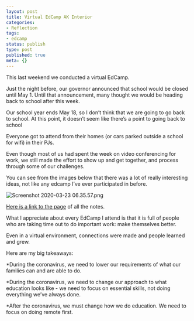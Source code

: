 ```yaml
---
layout: post
title: Virtual EdCamp AK Interior
categories:
- Reflection
tags:
- edcamp
status: publish
type: post
published: true
meta: {}
---
```


This last weekend we conducted a virtual EdCamp.

Just the night before, our governor announced that school would be closed until May 1. Until that announcement, many thought we would be heading back to school after this week.

Our school year ends May 18, so I don’t think that we are going to go back to school. At this point, it doesn’t seem like there’s a point to going back to school

Everyone got to attend from their homes (or cars parked outside a school for wifi) in their PJs.

Even though most of us had spent the week on video conferencing for work, we still made the effort to show up and get together, and process through some of our challenges.

You can see from the images below that there was a lot of really interesting ideas, not like any edcamp I’ve ever participated in before.











































  

    
  
    
![Screenshot 2020-03-23 06.35.57.png](/squarespace_images/content_v1_4fffa949e4b0b4590d67b4e7_1584975942825-RK62E9BN1JBX12SKY6H0_Screenshot+2020-03-23+06.35.57.png_)
  


  



[Here is a link to the page](https://docs.google.com/document/d/1Hz-RY1DOGQ14Y5BJyV6M2PiPgObMQhVwqXiHYFKOFyQ/edit) of all the notes.

What I appreciate about every EdCamp I attend is that it is full of people who are taking time out to do important work: make themselves better.

Even in a virtual environment, connections were made and people learned and grew.

Here are my big takeaways:

*During the coronavirus, we need to lower our requirements of what our families can and are able to do.


*During the coronavirus, we need to change our approach to what education looks like - we need to focus on essential skills, not doing everything we’ve always done.


*After the coronavirus, we must change how we do education. We need to focus on doing remote first.
